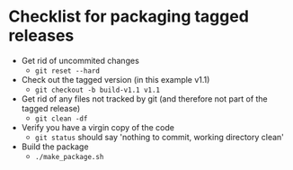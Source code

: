 # Checklist for packaging tagged releases

* Get rid of uncommited changes
  - `git reset --hard`
* Check out the tagged version (in this example v1.1)
  - `git checkout -b build-v1.1 v1.1`
* Get rid of any files not tracked by git (and therefore not part of the tagged release)
  - `git clean -df`
* Verify you have a virgin copy of the code
  - `git status` should say 'nothing to commit, working directory clean'
* Build the package
  - `./make_package.sh`

